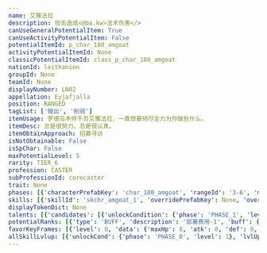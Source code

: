 ```yaml
---
name: 艾雅法拉
description: 攻击造成<@ba.kw>法术伤害</>
canUseGeneralPotentialItem: True
canUseActivityPotentialItem: False
potentialItemId: p_char_180_amgoat
activityPotentialItemId: None
classicPotentialItemId: class_p_char_180_amgoat
nationId: leithanien
groupId: None
teamId: None
displayNumber: LN02
appellation: Eyjafjalla
position: RANGED
tagList: ['输出', '削弱']
itemUsage: 罗德岛术师干员艾雅法拉，一直想要倾尽全力为你做些什么。
itemDesc: 总是很努力，总是很认真。
itemObtainApproach: 招募寻访
isNotObtainable: False
isSpChar: False
maxPotentialLevel: 5
rarity: TIER_6
profession: CASTER
subProfessionId: corecaster
trait: None
phases: [{'characterPrefabKey': 'char_180_amgoat', 'rangeId': '3-6', 'maxLevel': 50, 'attributesKeyFrames': [{'level': 1, 'data': {'maxHp': 732, 'atk': 292, 'def': 46, 'magicResistance': 10.0, 'cost': 19, 'blockCnt': 1, 'moveSpeed': 1.0, 'attackSpeed': 100.0, 'baseAttackTime': 1.6, 'respawnTime': 70, 'hpRecoveryPerSec': 0.0, 'spRecoveryPerSec': 1.0, 'maxDeployCount': 1, 'maxDeckStackCnt': 0, 'tauntLevel': 0, 'massLevel': 0, 'baseForceLevel': 0, 'stunImmune': False, 'silenceImmune': False, 'sleepImmune': False, 'frozenImmune': False, 'levitateImmune': False}}, {'level': 50, 'data': {'maxHp': 1046, 'atk': 406, 'def': 79, 'magicResistance': 10.0, 'cost': 19, 'blockCnt': 1, 'moveSpeed': 1.0, 'attackSpeed': 100.0, 'baseAttackTime': 1.6, 'respawnTime': 70, 'hpRecoveryPerSec': 0.0, 'spRecoveryPerSec': 1.0, 'maxDeployCount': 1, 'maxDeckStackCnt': 0, 'tauntLevel': 0, 'massLevel': 0, 'baseForceLevel': 0, 'stunImmune': False, 'silenceImmune': False, 'sleepImmune': False, 'frozenImmune': False, 'levitateImmune': False}}], 'evolveCost': None}, {'characterPrefabKey': 'char_180_amgoat', 'rangeId': '3-1', 'maxLevel': 80, 'attributesKeyFrames': [{'level': 1, 'data': {'maxHp': 1046, 'atk': 406, 'def': 79, 'magicResistance': 15.0, 'cost': 21, 'blockCnt': 1, 'moveSpeed': 1.0, 'attackSpeed': 100.0, 'baseAttackTime': 1.6, 'respawnTime': 70, 'hpRecoveryPerSec': 0.0, 'spRecoveryPerSec': 1.0, 'maxDeployCount': 1, 'maxDeckStackCnt': 0, 'tauntLevel': 0, 'massLevel': 0, 'baseForceLevel': 0, 'stunImmune': False, 'silenceImmune': False, 'sleepImmune': False, 'frozenImmune': False, 'levitateImmune': False}}, {'level': 80, 'data': {'maxHp': 1359, 'atk': 535, 'def': 109, 'magicResistance': 15.0, 'cost': 21, 'blockCnt': 1, 'moveSpeed': 1.0, 'attackSpeed': 100.0, 'baseAttackTime': 1.6, 'respawnTime': 70, 'hpRecoveryPerSec': 0.0, 'spRecoveryPerSec': 1.0, 'maxDeployCount': 1, 'maxDeckStackCnt': 0, 'tauntLevel': 0, 'massLevel': 0, 'baseForceLevel': 0, 'stunImmune': False, 'silenceImmune': False, 'sleepImmune': False, 'frozenImmune': False, 'levitateImmune': False}}], 'evolveCost': [{'id': '3251', 'count': 5, 'type': 'MATERIAL'}, {'id': '30042', 'count': 7, 'type': 'MATERIAL'}, {'id': '30022', 'count': 5, 'type': 'MATERIAL'}]}, {'characterPrefabKey': 'char_180_amgoat', 'rangeId': '3-1', 'maxLevel': 90, 'attributesKeyFrames': [{'level': 1, 'data': {'maxHp': 1359, 'atk': 535, 'def': 109, 'magicResistance': 20.0, 'cost': 21, 'blockCnt': 1, 'moveSpeed': 1.0, 'attackSpeed': 100.0, 'baseAttackTime': 1.6, 'respawnTime': 70, 'hpRecoveryPerSec': 0.0, 'spRecoveryPerSec': 1.0, 'maxDeployCount': 1, 'maxDeckStackCnt': 0, 'tauntLevel': 0, 'massLevel': 0, 'baseForceLevel': 0, 'stunImmune': False, 'silenceImmune': False, 'sleepImmune': False, 'frozenImmune': False, 'levitateImmune': False}}, {'level': 90, 'data': {'maxHp': 1743, 'atk': 645, 'def': 122, 'magicResistance': 20.0, 'cost': 21, 'blockCnt': 1, 'moveSpeed': 1.0, 'attackSpeed': 100.0, 'baseAttackTime': 1.6, 'respawnTime': 70, 'hpRecoveryPerSec': 0.0, 'spRecoveryPerSec': 1.0, 'maxDeployCount': 1, 'maxDeckStackCnt': 0, 'tauntLevel': 0, 'massLevel': 0, 'baseForceLevel': 0, 'stunImmune': False, 'silenceImmune': False, 'sleepImmune': False, 'frozenImmune': False, 'levitateImmune': False}}], 'evolveCost': [{'id': '3253', 'count': 4, 'type': 'MATERIAL'}, {'id': '30115', 'count': 4, 'type': 'MATERIAL'}, {'id': '30064', 'count': 5, 'type': 'MATERIAL'}]}]
skills: [{'skillId': 'skchr_amgoat_1', 'overridePrefabKey': None, 'overrideTokenKey': None, 'levelUpCostCond': [{'unlockCond': {'phase': 'PHASE_2', 'level': 1}, 'lvlUpTime': 28800, 'levelUpCost': [{'id': '3303', 'count': 6, 'type': 'MATERIAL'}, {'id': '30094', 'count': 4, 'type': 'MATERIAL'}, {'id': '30073', 'count': 7, 'type': 'MATERIAL'}]}, {'unlockCond': {'phase': 'PHASE_2', 'level': 1}, 'lvlUpTime': 57600, 'levelUpCost': [{'id': '3303', 'count': 12, 'type': 'MATERIAL'}, {'id': '30024', 'count': 4, 'type': 'MATERIAL'}, {'id': '30104', 'count': 8, 'type': 'MATERIAL'}]}, {'unlockCond': {'phase': 'PHASE_2', 'level': 1}, 'lvlUpTime': 86400, 'levelUpCost': [{'id': '3303', 'count': 15, 'type': 'MATERIAL'}, {'id': '30115', 'count': 6, 'type': 'MATERIAL'}, {'id': '30064', 'count': 4, 'type': 'MATERIAL'}]}], 'unlockCond': {'phase': 'PHASE_0', 'level': 1}}, {'skillId': 'skchr_amgoat_2', 'overridePrefabKey': None, 'overrideTokenKey': None, 'levelUpCostCond': [{'unlockCond': {'phase': 'PHASE_2', 'level': 1}, 'lvlUpTime': 28800, 'levelUpCost': [{'id': '3303', 'count': 6, 'type': 'MATERIAL'}, {'id': '30104', 'count': 4, 'type': 'MATERIAL'}, {'id': '30083', 'count': 5, 'type': 'MATERIAL'}]}, {'unlockCond': {'phase': 'PHASE_2', 'level': 1}, 'lvlUpTime': 57600, 'levelUpCost': [{'id': '3303', 'count': 12, 'type': 'MATERIAL'}, {'id': '30034', 'count': 4, 'type': 'MATERIAL'}, {'id': '30014', 'count': 10, 'type': 'MATERIAL'}]}, {'unlockCond': {'phase': 'PHASE_2', 'level': 1}, 'lvlUpTime': 86400, 'levelUpCost': [{'id': '3303', 'count': 15, 'type': 'MATERIAL'}, {'id': '30115', 'count': 6, 'type': 'MATERIAL'}, {'id': '30084', 'count': 6, 'type': 'MATERIAL'}]}], 'unlockCond': {'phase': 'PHASE_1', 'level': 1}}, {'skillId': 'skchr_amgoat_3', 'overridePrefabKey': None, 'overrideTokenKey': None, 'levelUpCostCond': [{'unlockCond': {'phase': 'PHASE_2', 'level': 1}, 'lvlUpTime': 28800, 'levelUpCost': [{'id': '3303', 'count': 6, 'type': 'MATERIAL'}, {'id': '30014', 'count': 4, 'type': 'MATERIAL'}, {'id': '30093', 'count': 7, 'type': 'MATERIAL'}]}, {'unlockCond': {'phase': 'PHASE_2', 'level': 1}, 'lvlUpTime': 57600, 'levelUpCost': [{'id': '3303', 'count': 12, 'type': 'MATERIAL'}, {'id': '30044', 'count': 4, 'type': 'MATERIAL'}, {'id': '30024', 'count': 7, 'type': 'MATERIAL'}]}, {'unlockCond': {'phase': 'PHASE_2', 'level': 1}, 'lvlUpTime': 86400, 'levelUpCost': [{'id': '3303', 'count': 15, 'type': 'MATERIAL'}, {'id': '30135', 'count': 6, 'type': 'MATERIAL'}, {'id': '30054', 'count': 5, 'type': 'MATERIAL'}]}], 'unlockCond': {'phase': 'PHASE_2', 'level': 1}}]
displayTokenDict: None
talents: [{'candidates': [{'unlockCondition': {'phase': 'PHASE_1', 'level': 1}, 'requiredPotentialRank': 0, 'prefabKey': '1', 'name': '炎息', 'description': '在场时，所有友方【术师】职业干员的攻击力+7%', 'rangeId': None, 'blackboard': [{'key': 'atk', 'value': 0.07, 'valueStr': None}], 'tokenKey': None}, {'unlockCondition': {'phase': 'PHASE_1', 'level': 1}, 'requiredPotentialRank': 5, 'prefabKey': '1', 'name': '炎息', 'description': '在场时，所有友方【术师】职业干员的攻击力+9%<@ba.talpu>（+2%）</>', 'rangeId': None, 'blackboard': [{'key': 'atk', 'value': 0.09, 'valueStr': None}], 'tokenKey': None}, {'unlockCondition': {'phase': 'PHASE_2', 'level': 1}, 'requiredPotentialRank': 0, 'prefabKey': '1', 'name': '炎息', 'description': '在场时，所有友方【术师】职业干员的攻击力+14%', 'rangeId': None, 'blackboard': [{'key': 'atk', 'value': 0.14, 'valueStr': None}], 'tokenKey': None}, {'unlockCondition': {'phase': 'PHASE_2', 'level': 1}, 'requiredPotentialRank': 5, 'prefabKey': '1', 'name': '炎息', 'description': '在场时，所有友方【术师】职业干员的攻击力+16%<@ba.talpu>（+2%）</>', 'rangeId': None, 'blackboard': [{'key': 'atk', 'value': 0.16, 'valueStr': None}], 'tokenKey': None}]}, {'candidates': [{'unlockCondition': {'phase': 'PHASE_2', 'level': 1}, 'requiredPotentialRank': 0, 'prefabKey': '2', 'name': '乱火', 'description': '部署后立即随机获得一定的技力', 'rangeId': None, 'blackboard': [{'key': 'sp_min', 'value': 7.0, 'valueStr': None}, {'key': 'sp_max', 'value': 16.0, 'valueStr': None}], 'tokenKey': None}, {'unlockCondition': {'phase': 'PHASE_2', 'level': 1}, 'requiredPotentialRank': 2, 'prefabKey': '2', 'name': '乱火', 'description': '部署后立即随机获得较多的技力', 'rangeId': None, 'blackboard': [{'key': 'sp_min', 'value': 10.0, 'valueStr': None}, {'key': 'sp_max', 'value': 20.0, 'valueStr': None}], 'tokenKey': None}]}]
potentialRanks: [{'type': 'BUFF', 'description': '部署费用-1', 'buff': {'attributes': {'abnormalFlags': None, 'abnormalImmunes': None, 'abnormalAntis': None, 'abnormalCombos': None, 'abnormalComboImmunes': None, 'attributeModifiers': [{'attributeType': 'COST', 'formulaItem': 'ADDITION', 'value': -1.0, 'loadFromBlackboard': False, 'fetchBaseValueFromSourceEntity': False}]}}, 'equivalentCost': None}, {'type': 'CUSTOM', 'description': '第二天赋效果增强', 'buff': None, 'equivalentCost': None}, {'type': 'BUFF', 'description': '攻击力+27', 'buff': {'attributes': {'abnormalFlags': None, 'abnormalImmunes': None, 'abnormalAntis': None, 'abnormalCombos': None, 'abnormalComboImmunes': None, 'attributeModifiers': [{'attributeType': 'ATK', 'formulaItem': 'ADDITION', 'value': 27.0, 'loadFromBlackboard': False, 'fetchBaseValueFromSourceEntity': False}]}}, 'equivalentCost': None}, {'type': 'BUFF', 'description': '部署费用-1', 'buff': {'attributes': {'abnormalFlags': None, 'abnormalImmunes': None, 'abnormalAntis': None, 'abnormalCombos': None, 'abnormalComboImmunes': None, 'attributeModifiers': [{'attributeType': 'COST', 'formulaItem': 'ADDITION', 'value': -1.0, 'loadFromBlackboard': False, 'fetchBaseValueFromSourceEntity': False}]}}, 'equivalentCost': None}, {'type': 'CUSTOM', 'description': '第一天赋效果增强', 'buff': None, 'equivalentCost': None}]
favorKeyFrames: [{'level': 0, 'data': {'maxHp': 0, 'atk': 0, 'def': 0, 'magicResistance': 0.0, 'cost': 0, 'blockCnt': 0, 'moveSpeed': 0.0, 'attackSpeed': 0.0, 'baseAttackTime': 0.0, 'respawnTime': 0, 'hpRecoveryPerSec': 0.0, 'spRecoveryPerSec': 0.0, 'maxDeployCount': 0, 'maxDeckStackCnt': 0, 'tauntLevel': 0, 'massLevel': 0, 'baseForceLevel': 0, 'stunImmune': False, 'silenceImmune': False, 'sleepImmune': False, 'frozenImmune': False, 'levitateImmune': False}}, {'level': 50, 'data': {'maxHp': 0, 'atk': 90, 'def': 0, 'magicResistance': 0.0, 'cost': 0, 'blockCnt': 0, 'moveSpeed': 0.0, 'attackSpeed': 0.0, 'baseAttackTime': 0.0, 'respawnTime': 0, 'hpRecoveryPerSec': 0.0, 'spRecoveryPerSec': 0.0, 'maxDeployCount': 0, 'maxDeckStackCnt': 0, 'tauntLevel': 0, 'massLevel': 0, 'baseForceLevel': 0, 'stunImmune': False, 'silenceImmune': False, 'sleepImmune': False, 'frozenImmune': False, 'levitateImmune': False}}]
allSkillLvlup: [{'unlockCond': {'phase': 'PHASE_0', 'level': 1}, 'lvlUpCost': [{'id': '3301', 'count': 5, 'type': 'MATERIAL'}]}, {'unlockCond': {'phase': 'PHASE_0', 'level': 1}, 'lvlUpCost': [{'id': '3301', 'count': 5, 'type': 'MATERIAL'}, {'id': '30041', 'count': 5, 'type': 'MATERIAL'}, {'id': '30021', 'count': 4, 'type': 'MATERIAL'}]}, {'unlockCond': {'phase': 'PHASE_0', 'level': 1}, 'lvlUpCost': [{'id': '3302', 'count': 8, 'type': 'MATERIAL'}, {'id': '30052', 'count': 4, 'type': 'MATERIAL'}]}, {'unlockCond': {'phase': 'PHASE_1', 'level': 1}, 'lvlUpCost': [{'id': '3302', 'count': 8, 'type': 'MATERIAL'}, {'id': '30062', 'count': 3, 'type': 'MATERIAL'}, {'id': '30032', 'count': 3, 'type': 'MATERIAL'}]}, {'unlockCond': {'phase': 'PHASE_1', 'level': 1}, 'lvlUpCost': [{'id': '3302', 'count': 8, 'type': 'MATERIAL'}, {'id': '30073', 'count': 7, 'type': 'MATERIAL'}]}, {'unlockCond': {'phase': 'PHASE_1', 'level': 1}, 'lvlUpCost': [{'id': '3303', 'count': 8, 'type': 'MATERIAL'}, {'id': '30083', 'count': 3, 'type': 'MATERIAL'}, {'id': '30103', 'count': 4, 'type': 'MATERIAL'}]}]
---
```


